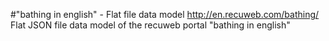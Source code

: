 #"bathing in english" - Flat file data model
http://en.recuweb.com/bathing/
Flat JSON file data model of the recuweb portal "bathing in english"
